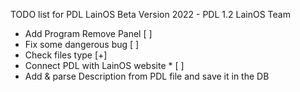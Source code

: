 TODO list for PDL LainOS
Beta Version 2022 - PDL 1.2
LainOS Team

- Add Program Remove Panel [ ]
- Fix some dangerous bug [ ]
- Check files type [+]
- Connect PDL with LainOS website * [ ]
- Add & parse Description from PDL file and save it in the DB
